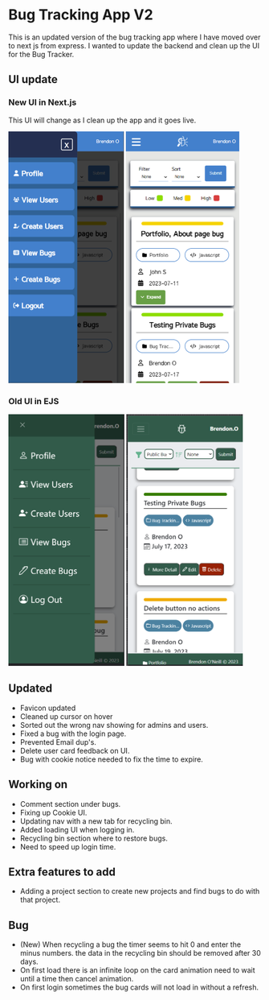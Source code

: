 # Bug Tracking App V2
This is an updated version of the bug tracking app where I have moved over to next js from express. I wanted to update the backend and clean up the UI for the Bug Tracker.

## UI update
### New UI in Next.js
This UI will change as I clean up the app and it goes live. 

<img src="public/new-bug-1.png" height="500"> <img src="public/new-bug-2.png" height="500">

### Old UI in EJS
<img src="public/old-bug-1.png" height="500"> <img src="public/old-bug-2.png" height="500">
 

## Updated
- Favicon updated
- Cleaned up cursor on hover
- Sorted out the wrong nav showing for admins and users.
- Fixed a bug with the login page.
- Prevented Email dup's.
- Delete user card feedback on UI.
- Bug with cookie notice needed to fix the time to expire.

## Working on
- Comment section under bugs.
- Fixing up Cookie UI.
- Updating nav with a new tab for recycling bin.
- Added loading UI when logging in.
- Recycling bin section where to restore bugs.
- Need to speed up login time.

## Extra features to add
- Adding a project section to create new projects and find bugs to do with that project.

## Bug
- (New) When recycling a bug the timer seems to hit 0 and enter the minus numbers. the data in the recycling bin should be removed after 30 days.
- On first load there is an infinite loop on the card animation need to wait until a time then cancel animation.
- On first login sometimes the bug cards will not load in without a refresh. 


